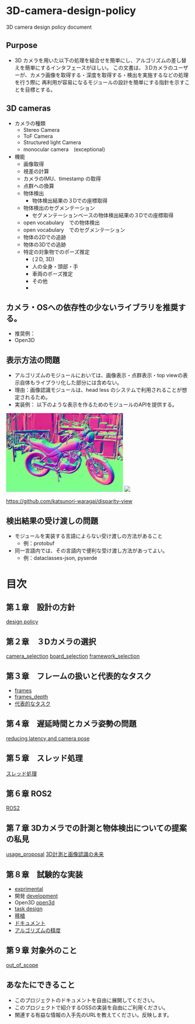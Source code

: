 # 3D-camera-design-policy
3D camera design policy document

## Purpose
- 3D カメラを用いた以下の処理を組合せを簡単にし、アルゴリズムの差し替えを簡単にするインタフェースがほしい。
この文書は、３Dカメラのユーザーが、カメラ画像を取得する・深度を取得する・検出を実施するなどの処理を行う際に
再利用が容易になるモジュールの設計を簡単にする指針を示すことを目標とする。

## 3D cameras
- カメラの種類
  - Stereo Camera
  - ToF Camera
  - Structured light Camera
  - monocular camera　(exceptional)
- 機能
  - 画像取得
  - 視差の計算
  - カメラのIMU、timestamp の取得
  - 点群への換算
  - 物体検出
    - 物体検出結果の３Dでの座標取得
  - 物体検出のセグメンテーション
    - セグメンテーションベースの物体検出結果の３Dでの座標取得
  - open vocabulary　での物体検出
  - open vocabulary　でのセグメンテーション
  - 物体の2Dでの追跡
  - 物体の3Dでの追跡
  - 特定の対象物でのポーズ推定
    - (２D, 3D)
    - 人の全身・頭部・手
    - 車両のポーズ推定
    - その他
    - 

## カメラ・OSへの依存性の少ないライブラリを推奨する。
- 推奨例：
- Open3D

## 表示方法の問題
- アルゴリズムのモジュールにおいては、画像表示・点群表示・top viewの表示自体もライブラリ化した部分には含めない。
- 理由：画像認識モジュールは、head less のシステムで利用されることが想定されるため。
- 実装例：
 以下のような表示を作るためのモジュールのAPIを提供する。
<img src="https://github.com/katsunori-waragai/disparity-view/raw/main/test/test-imgs/normal/normal_left_motorcycle.png" width="320">
<img src="https://github.com/katsunori-waragai/disparity-view/raw/main/test/test-imgs/disparity-IGEV/left_motorcycle.png" width="320">

https://github.com/katsunori-waragai/disparity-view

## 検出結果の受け渡しの問題
- モジュールを実装する言語によらない受け渡しの方法があること
  - 例：protobuf
- 同一言語内では、その言語内で便利な受け渡し方法があってよい。
  - 例：dataclasses-json, pyserde

# 目次
## 第１章　設計の方針
[design policy](1_0_design_policy)
## 第２章　３Dカメラの選択
[camera_selection](2_1_camera_selection)
[board_selection](2_2_board_selection.md)
[framework_selection](2_3_framework_selection.md)
## 第３章　フレームの扱いと代表的なタスク
- [frames](3_0_frames)
- [frames_depth](3_1_frames_depth.md)
- [代表的なタスク](3_5_typical_task.md)
## 第４章　遅延時間とカメラ姿勢の問題
[reducing latency and camera pose](4_reducing_latency.md)
## 第５章　スレッド処理
[スレッド処理](5_threads.md)
## 第６章 ROS2
[ROS2](6_ros2.md)
## 第７章 3Dカメラでの計測と物体検出についての提案の私見
[usage_proposal](7_1_usage_proposal)
[3D計測と画像認識の未来](7_5_future.md)
## 第８章　試験的な実装
- [exprimental](8_0_exprimental)
- 開発 [development](8_1_development.md)
- Open3D [open3d](8_2_open3d.md)
- [task design](8_3_task_design.md)
- [移植](8_4_porting.md)
- [ドキュメント](8_5_module_doc.md)
- [アルゴリズムの精度](8_6_alogrithm_accuracy.md)
## 第９章 対象外のこと
[out_of_scope](9_out_of_scope.md)

## あなたにできること
- このプロジェクトのドキュメントを自由に展開してください。
- このプロジェクトで紹介するOSSの実装を自由にご利用ください。
- 関連する有益な情報の入手先のURLを教えてください。反映します。
